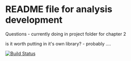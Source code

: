 # README file for analysis development  

Questions - currently doing in project folder for chapter 2  


is it worth putting in it's own library? - probably ....


[![Build Status](https://travis-ci.org/A-Fisk/actigraphy_analysis.png?branch=master)](https://travis-ci.org/A-Fisk/actigraphy_analysis)

